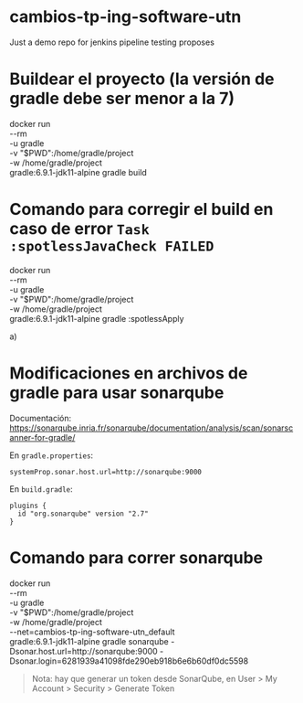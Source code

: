 # cambios-tp-ing-software-utn
Just a demo repo for jenkins pipeline testing proposes


# Buildear el proyecto (la versión de gradle debe ser menor a la 7)
docker run \
  --rm \
  -u gradle \
  -v "$PWD":/home/gradle/project \
  -w /home/gradle/project \
  gradle:6.9.1-jdk11-alpine gradle build


# Comando para corregir el build en caso de error `Task :spotlessJavaCheck FAILED`
docker run \
  --rm \
  -u gradle \
  -v "$PWD":/home/gradle/project \
  -w /home/gradle/project \
  gradle:6.9.1-jdk11-alpine gradle :spotlessApply

a)
# Modificaciones en archivos de gradle para usar sonarqube
Documentación: https://sonarqube.inria.fr/sonarqube/documentation/analysis/scan/sonarscanner-for-gradle/

En `gradle.properties`:
```
systemProp.sonar.host.url=http://sonarqube:9000

```

En `build.gradle`:
```
plugins {
  id "org.sonarqube" version "2.7"
}
```

# Comando para correr sonarqube
docker run \
  --rm \
  -u gradle \
  -v "$PWD":/home/gradle/project \
  -w /home/gradle/project \
  --net=cambios-tp-ing-software-utn_default \
  gradle:6.9.1-jdk11-alpine gradle sonarqube -Dsonar.host.url=http://sonarqube:9000 -Dsonar.login=6281939a41098fde290eb918b6e6b60df0dc5598

> Nota: hay que generar un token desde SonarQube, en User > My Account > Security > Generate Token


